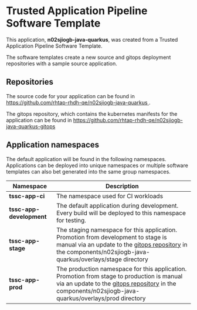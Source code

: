 # Trusted Application Pipeline Software Template

This application, **n02sjiogb-java-quarkus**, was created from a Trusted Application Pipeline Software Template.

The software templates create a new source and gitops deployment repositories with a sample source application. 

## Repositories

The source code for your application can be found in [https://github.com/rhtap-rhdh-qe/n02sjiogb-java-quarkus ](https://github.com/rhtap-rhdh-qe/n02sjiogb-java-quarkus ).
 
The gitops repository, which contains the kubernetes manifests for the application can be found in 
[https://github.com/rhtap-rhdh-qe/n02sjiogb-java-quarkus-gitops ](https://github.com/rhtap-rhdh-qe/n02sjiogb-java-quarkus-gitops ) 

## Application namespaces 

The default application will be found in the following namespaces. Applications can be deployed into unique namespaces or multiple software templates can also bet generated into the same group namespaces.  

|  Namespace   |  Description   |  
| -------- | -------- |
| **tssc-app-ci** | The namespace used for CI workloads |
| **tssc-app-development** | The default application during development. Every build will be deployed to this namespace for testing. |
| **tssc-app-stage** | The staging namespace for this application. Promotion from development to stage is manual via an update to the [gitops repository](https://github.com/rhtap-rhdh-qe/n02sjiogb-java-quarkus-gitops ) in the components/n02sjiogb-java-quarkus/overlays/stage directory |
| **tssc-app-prod** | The production namespace for this application. Promotion from stage to production is manual via an update to the [gitops repository](https://github.com/rhtap-rhdh-qe/n02sjiogb-java-quarkus-gitops ) in the components/n02sjiogb-java-quarkus/overlays/prod directory |